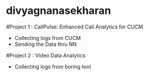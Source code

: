 # divyagnanasekharan
#Project 1 :  CallPulse: Enhanced Call Analytics for CUCM
 * Collecting logs from CUCM
 * Sending the Data thru NN


#Project 2 :  Video Data Analytics
  * Collecting logs from boring tool
